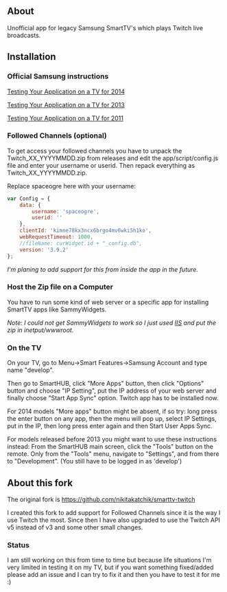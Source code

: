 ## About
Unofficial app for legacy Samsung SmartTV's which plays Twitch live broadcasts.

## Installation

### Official Samsung instructions

[Testing Your Application on a TV for 2014](https://developer.samsung.com/tv/develop/legacy-platform-library/art00121/index)

[Testing Your Application on a TV for 2013](https://developer.samsung.com/tv/develop/legacy-platform-library/d20/index)

[Testing Your Application on a TV for 2011](https://developer.samsung.com/tv/develop/legacy-platform-library/art00013/index)

### Followed Channels (optional)

To get access your followed channels you have to unpack the Twitch_XX_YYYYMMDD.zip from releases and edit the app/script/config.js file and enter your username or userid. Then repack everything as Twitch_XX_YYYYMMDD.zip.

Replace spaceogre here with your username:
``` javascript
var Config = {
    data: {
        username: 'spaceogre',
        userid: ''
    },
    clientId: 'kimne78kx3ncx6brgo4mv6wki5h1ko',
    webRequestTimeout: 1000,
    //fileName: curWidget.id + "_config.db",
    version: '3.9.2'
};
```

_I'm planing to add support for this from inside the app in the future._

### Host the Zip file on a Computer

You have to run some kind of web server or a specific app for installing SmartTV apps like SammyWidgets.

_Note: I could not get SammyWidgets to work so I just used [IIS](https://en.wikipedia.org/wiki/Internet_Information_Services) and put the zip in inetput/wwwroot._

### On the TV

On your TV, go to Menu->Smart Features->Samsung Account and type name "develop".

Then go to SmartHUB, click "More Apps" button, then click "Options" button and choose "IP Setting", put the IP address of your web server and finally choose "Start App Sync" option. Twitch app has to be installed now.

For 2014 models "More apps" button might be absent, if so try: long press the enter button on any app, then the menu will pop up, select IP Settings, put in the IP, then long press enter again and then Start User Apps Sync.

For models released before 2013 you might want to use these instructions instead:
From the SmartHUB main screen, click the "Tools" button on the remote. Only from the "Tools" menu, navigate to "Settings", and from there to "Development". (You still have to be logged in as 'develop')

## About this fork

The original fork is https://github.com/nikitakatchik/smarttv-twitch

I created this fork to add support for Followed Channels since it is the way I use Twitch the most. Since then I have also upgraded to use the Twitch API v5 instead of v3 and some other small changes.

### Status

I am still working on this from time to time but because life situations I'm very limited in testing it on my TV, but if you want something fixed/added please add an issue and I can try to fix it and then you have to test it for me :)
